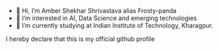 - 👋 Hi, I’m Amber Shekhar Shrivastava alias Frosty-panda
- 👀 I’m interested in AI, Data Science and emerging technologies
- 🌱 I’m currently studying at Indian Institute of Technology, Kharagpur.

I hereby declare that this is my official github profile



